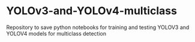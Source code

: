 # YOLOv3-and-YOLOv4-multiclass
Repository to save python notebooks for training and testing YOLOV3 and YOLOV4 models for multiclass detection
